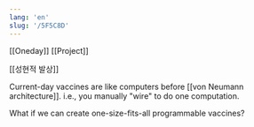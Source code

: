 ```yaml
---
lang: 'en'
slug: '/5F5C8D'
---
```


[[Oneday]] [[Project]]

[[성현적 발상]]

Current-day vaccines are like computers before [[von Neumann architecture]]. i.e., you manually "wire" to do one computation.

What if we can create one-size-fits-all programmable vaccines?
